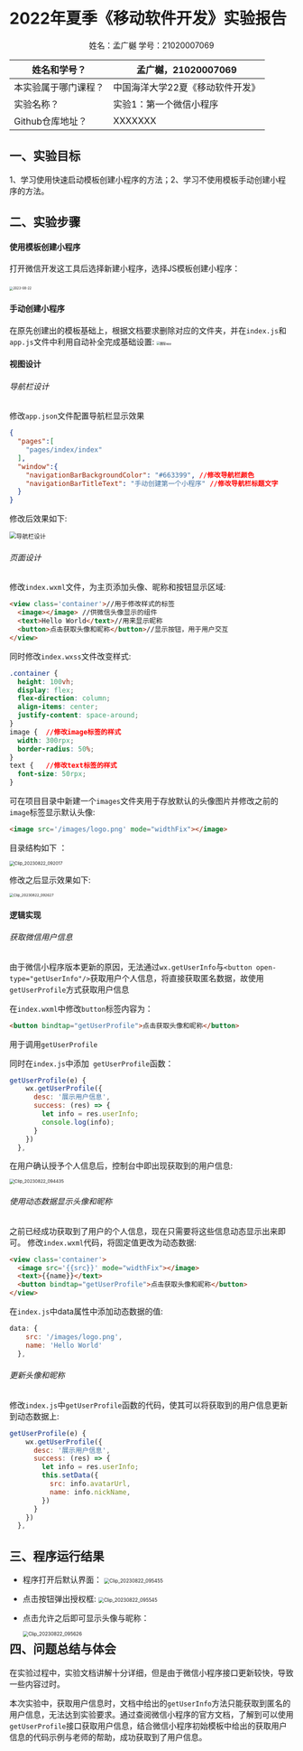 # 2022年夏季《移动软件开发》实验报告



<center>姓名：孟广樾  学号：21020007069</center>

| 姓名和学号？         | 孟广樾，21020007069              |
| -------------------- | -------------------------------- |
| 本实验属于哪门课程？ | 中国海洋大学22夏《移动软件开发》 |
| 实验名称？           | 实验1：第一个微信小程序          |
| Github仓库地址？     | XXXXXXX                          |



## **一、实验目标**

1、学习使用快速启动模板创建小程序的方法；2、学习不使用模板手动创建小程序的方法。



## 二、实验步骤

#### 使用模板创建小程序

打开微信开发这工具后选择新建小程序，选择JS模板创建小程序：

​	<img src="C:\Users\23022\OneDrive\图片\屏幕快照\2023-08-22.png" alt="2023-08-22" style="zoom: 40%;" />

#### 手动创建小程序

在原先创建出的模板基础上，根据文档要求删除对应的文件夹，并在`index.js`和`app.js`文件中利用自动补全完成基础设置:
<img src="C:\Users\23022\Desktop\lesson\applet_develop\experiment1\删除app.png" alt="删除app" style="zoom:38%;" />

#### 视图设计

###### 导航栏设计

修改`app.json`文件配置导航栏显示效果

```json
{
  "pages":[
    "pages/index/index"
  ],
  "window":{
    "navigationBarBackgroundColor": "#663399", //修改导航栏颜色
    "navigationBarTitleText": "手动创建第一个小程序" //修改导航栏标题文字
  }
}
```

修改后效果如下:

<img src="C:\Users\23022\Desktop\lesson\applet_develop\experiment1\导航栏设计.png" alt="导航栏设计" style="zoom:75%;" />

###### 页面设计

修改`index.wxml`文件，为主页添加头像、昵称和按钮显示区域:

```html
<view class='container'>//用于修改样式的标签
  <image></image> //供微信头像显示的组件
  <text>Hello World</text>//用来显示昵称
  <button>点击获取头像和昵称</button>//显示按钮，用于用户交互
</view>
```

同时修改`index.wxss`文件改变样式:

```css
.container {
  height: 100vh;
  display: flex;
  flex-direction: column;
  align-items: center;
  justify-content: space-around;
}
image {  //修改image标签的样式
  width: 300rpx;
  border-radius: 50%;
}
text {   //修改text标签的样式
  font-size: 50rpx;
}
```

可在项目目录中新建一个`images`文件夹用于存放默认的头像图片并修改之前的`image`标签显示默认头像:

```html
<image src='/images/logo.png' mode="widthFix"></image>
```

目录结构如下 ：

<img src="C:\Downloud\Programs\PasteEx\User\Temp\Clip_20230822_092017.png" alt="Clip_20230822_092017" style="zoom:55%;" />

修改之后显示效果如下:

<img src="C:\Downloud\Programs\PasteEx\User\Temp\Clip_20230822_092627.png" alt="Clip_20230822_092627" style="zoom:45%;" />



#### 逻辑实现

###### 获取微信用户信息

由于微信小程序版本更新的原因，无法通过`wx.getUserInfo`与`<button open-type="getUserInfo"/>`获取用户个人信息，将直接获取匿名数据，故使用`getUserProfile`方式获取用户信息


在`index.wxml`中修改`button`标签内容为：

```html
<button bindtap="getUserProfile">点击获取头像和昵称</button>
```

用于调用`getUserProfile`

同时在`index.js`中添加` getUserProfile`函数：

```javascript
getUserProfile(e) {
    wx.getUserProfile({
      desc: '展示用户信息',
      success: (res) => {
        let info = res.userInfo;
        console.log(info);
      }
    })
  },
```

在用户确认授予个人信息后，控制台中即出现获取到的用户信息:

<img src="C:\Downloud\Programs\PasteEx\User\Temp\Clip_20230822_094435.png" alt="Clip_20230822_094435" style="zoom:55%;" />

###### 使用动态数据显示头像和昵称

之前已经成功获取到了用户的个人信息，现在只需要将这些信息动态显示出来即可。
修改`index.wxml`代码，将固定值更改为动态数据:

```html
<view class='container'>
  <image src='{{src}}' mode="widthFix"></image>
  <text>{{name}}</text>
  <button bindtap="getUserProfile">点击获取头像和昵称</button>
</view>
```

在`index.js`中data属性中添加动态数据的值:

```js
data: {
    src: '/images/logo.png',
    name: 'Hello World'
  },
```

###### 更新头像和昵称

修改`index.js`中`getUserProfile`函数的代码，使其可以将获取到的用户信息更新到动态数据上:

```javascript
getUserProfile(e) {
    wx.getUserProfile({
      desc: '展示用户信息',
      success: (res) => {
        let info = res.userInfo;
        this.setData({
          src: info.avatarUrl,
          name: info.nickName,  
        })
      }
    })
  },
```

## 三、程序运行结果

+ 程序打开后默认界面：
  <img src="C:\Downloud\Programs\PasteEx\User\Temp\Clip_20230822_095455.png" alt="Clip_20230822_095455" style="zoom:60%;" />

+ 点击按钮弹出授权框:
  <img src="C:\Downloud\Programs\PasteEx\User\Temp\Clip_20230822_095545.png" alt="Clip_20230822_095545" style="zoom:60%;" />

+ 点击允许之后即可显示头像与昵称：

  <img src="C:\Downloud\Programs\PasteEx\User\Temp\Clip_20230822_095626.png" alt="Clip_20230822_095626" style="zoom:60% ;" align="left" />



## 四、问题总结与体会

在实验过程中，实验文档讲解十分详细，但是由于微信小程序接口更新较快，导致一些内容过时。

本次实验中，获取用户信息时，文档中给出的`getUserInfo`方法只能获取到匿名的用户信息，无法达到实验要求。通过查阅微信小程序的官方文档，了解到可以使用`getUserProfile`接口获取用户信息，结合微信小程序初始模板中给出的获取用户信息的代码示例与老师的帮助，成功获取到了用户信息。